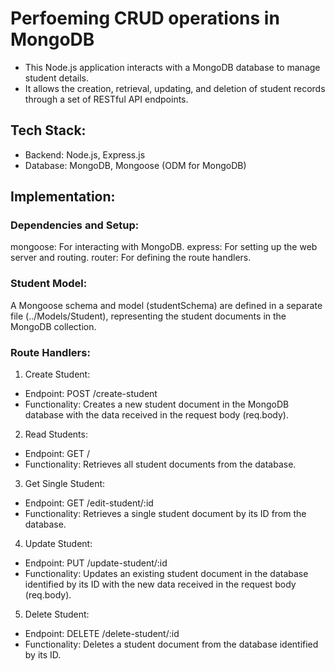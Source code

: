 # Perfoeming CRUD operations in MongoDB

- This Node.js application interacts with a MongoDB database to manage student details. 
- It allows the creation, retrieval, updating, and deletion of student records through a set of RESTful API endpoints.

## Tech Stack:
- Backend: Node.js, Express.js
- Database: MongoDB, Mongoose (ODM for MongoDB)

## Implementation:

### Dependencies and Setup:

mongoose: For interacting with MongoDB.
express: For setting up the web server and routing.
router: For defining the route handlers.

### Student Model:

A Mongoose schema and model (studentSchema) are defined in a separate file (../Models/Student), representing the student documents in the MongoDB collection.

### Route Handlers:

1. Create Student:

- Endpoint: POST /create-student
- Functionality: Creates a new student document in the MongoDB database with the data received in the request body (req.body).

2. Read Students:

- Endpoint: GET /
- Functionality: Retrieves all student documents from the database.

3. Get Single Student:

- Endpoint: GET /edit-student/:id
- Functionality: Retrieves a single student document by its ID from the database.

4. Update Student:

- Endpoint: PUT /update-student/:id
- Functionality: Updates an existing student document in the database identified by its ID with the new data received in the request body (req.body).

5. Delete Student:

- Endpoint: DELETE /delete-student/:id
- Functionality: Deletes a student document from the database identified by its ID.
